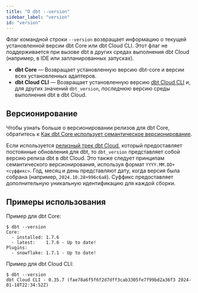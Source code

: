```yaml
---
title: "О dbt --version"
sidebar_label: "version"
id: "version"
---
```


Флаг командной строки `--version` возвращает информацию о текущей установленной версии dbt Core или dbt Cloud CLI. Этот флаг не поддерживается при вызове dbt в других средах выполнения dbt Cloud (например, в IDE или запланированных запусках).

- **dbt Core** &mdash; Возвращает установленную версию dbt-core и версии всех установленных адаптеров.
- **dbt Cloud CLI** &mdash; Возвращает установленную версию [dbt Cloud CLI](/docs/cloud/cloud-cli-installation) и, для других значений `dbt_version`, _последнюю_ версию среды выполнения dbt в dbt Cloud.

## Версионирование
Чтобы узнать больше о версионировании релизов для dbt Core, обратитесь к [Как dbt Core использует семантическое версионирование](/docs/dbt-versions/core#how-dbt-core-uses-semantic-versioning).

Если используется [релизный трек dbt Cloud](/docs/dbt-versions/cloud-release-tracks), который предоставляет постоянные обновления для dbt, то `dbt_version` представляет собой версию релиза dbt в dbt Cloud. Это также следует принципам семантического версионирования, используя формат `YYYY.MM.DD+<суффикс>`. Год, месяц и день представляют дату, когда версия была собрана (например, `2024.10.28+996c6a8`). Суффикс предоставляет дополнительную уникальную идентификацию для каждой сборки.

## Примеры использования

Пример для dbt Core:
<File name='dbt Core'>

```text
$ dbt --version
Core:
  - installed: 1.7.6
  - latest:    1.7.6 - Up to date!
Plugins:
  - snowflake: 1.7.1 - Up to date!
```

</File>

Пример для dbt Cloud CLI:

<File name='dbt Cloud CLI'>

```text
$ dbt --version
dbt Cloud CLI - 0.35.7 (fae78a6f5f6f2d7dff3cab3305fe7f99bd2a36f3 2024-01-18T22:34:52Z)
```

</File>
